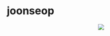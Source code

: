 # joonseop
<div align= "center">
    <img src="https://capsule-render.vercel.app/api?type=rounded&color=gradient&height=180&text=&animation=&fontColor=000000&fontSize=70" />
    </div>
    
